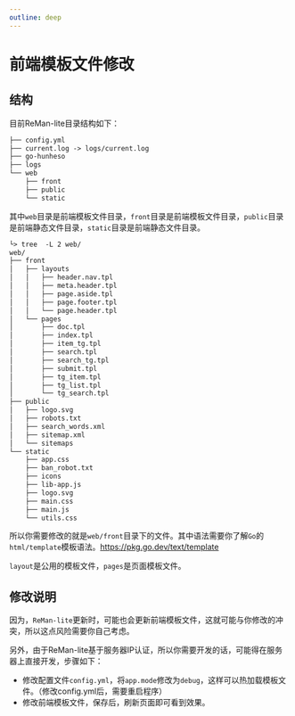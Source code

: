 ```yaml
---
outline: deep
---
```



# 前端模板文件修改

## 结构

目前ReMan-lite目录结构如下：

```txt
├── config.yml
├── current.log -> logs/current.log
├── go-hunheso
├── logs
└── web
    ├── front
    ├── public
    └── static
```

其中`web`目录是前端模板文件目录，`front`目录是前端模板文件目录，`public`目录是前端静态文件目录，`static`目录是前端静态文件目录。

```txt
└> tree  -L 2 web/
web/
├── front
│   ├── layouts
│   │   ├── header.nav.tpl
│   │   ├── meta.header.tpl
│   │   ├── page.aside.tpl
│   │   ├── page.footer.tpl
│   │   └── page.header.tpl
│   └── pages
│       ├── doc.tpl
│       ├── index.tpl
│       ├── item_tg.tpl
│       ├── search.tpl
│       ├── search_tg.tpl
│       ├── submit.tpl
│       ├── tg_item.tpl
│       ├── tg_list.tpl
│       └── tg_search.tpl
├── public
│   ├── logo.svg
│   ├── robots.txt
│   ├── search_words.xml
│   ├── sitemap.xml
│   └── sitemaps
└── static
    ├── app.css
    ├── ban_robot.txt
    ├── icons
    ├── lib-app.js
    ├── logo.svg
    ├── main.css
    ├── main.js
    └── utils.css
```

所以你需要修改的就是`web/front`目录下的文件。其中语法需要你了解`Go`的`html/template`模板语法。<https://pkg.go.dev/text/template>

`layout`是公用的模板文件，`pages`是页面模板文件。

## 修改说明

因为，`ReMan-lite`更新时，可能也会更新前端模板文件，这就可能与你修改的冲突，所以这点风险需要你自己考虑。

另外，由于ReMan-lite基于服务器IP认证，所以你需要开发的话，可能得在服务器上直接开发，步骤如下：

- 修改配置文件`config.yml`，将`app.mode`修改为`debug`，这样可以热加载模板文件。（修改config.yml后，需要重启程序）
- 修改前端模板文件，保存后，刷新页面即可看到效果。


